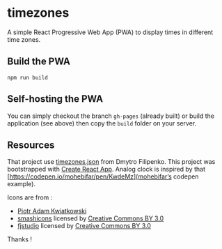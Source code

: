 # timezones

A simple React Progressive Web App (PWA) to display times in different time zones.

## Build the PWA

`npm run build`

## Self-hosting the PWA

You can simply checkout the branch `gh-pages` (already built) or build the application (see above) then copy the `build` folder on your server.

## Resources

That project use [timezones.json](https://github.com/dmfilipenko/timezones.json) from Dmytro Filipenko.
This project was bootstrapped with [Create React App](https://github.com/facebookincubator/create-react-app).
Analog clock is inspired by that [https://codepen.io/mohebifar/pen/KwdeMz](mohebifar’s codepen example).

Icons are from :

  * [Piotr Adam Kwiatkowski](http://ikons.piotrkwiatkowski.co.uk/)
  * [smashicons](https://www.flaticon.com/authors/smashicons) licensed by [Creative Commons BY 3.0](http://creativecommons.org/licenses/by/3.0/)
  * [fjstudio](https://www.flaticon.com/authors/fjstudio)  licensed by [Creative Commons BY 3.0](http://creativecommons.org/licenses/by/3.0/)

Thanks !

